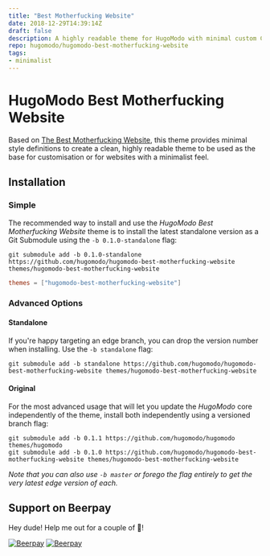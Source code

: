 ```yaml
---
title: "Best Motherfucking Website"
date: 2018-12-29T14:39:14Z
draft: false
description: A highly readable theme for HugoModo with minimal custom CSS and JavaScript.
repo: hugomodo/hugomodo-best-motherfucking-website
tags:
- minimalist
---
```

# HugoModo Best Motherfucking Website

Based on [The Best Motherfucking Website](https://thebestmotherfucking.website), this theme provides minimal style definitions to create a clean, highly readable theme to be used as the base for customisation or for websites with a minimalist feel.

## Installation

### Simple

The recommended way to install and use the _HugoModo Best Motherfucking Website_ theme is to install the latest standalone version as a Git Submodule using the `-b 0.1.0-standalone` flag:

```text
git submodule add -b 0.1.0-standalone https://github.com/hugomodo/hugomodo-best-motherfucking-website themes/hugomodo-best-motherfucking-website
```

```toml
themes = ["hugomodo-best-motherfucking-website"]
```

### Advanced Options

#### Standalone

If you're happy targeting an edge branch, you can drop the version number when installing. Use the `-b standalone` flag:

```text
git submodule add -b standalone https://github.com/hugomodo/hugomodo-best-motherfucking-website themes/hugomodo-best-motherfucking-website
```

#### Original

For the most advanced usage that will let you update the _HugoModo_ core independently of the theme, install both independently using a versioned branch flag:

```text
git submodule add -b 0.1.1 https://github.com/hugomodo/hugomodo themes/hugomodo
git submodule add -b 0.1.0 https://github.com/hugomodo/hugomodo-best-motherfucking-website themes/hugomodo-best-motherfucking-website
```

_Note that you can also use `-b master` or forego the flag entirely to get the very latest edge version of each._

## Support on Beerpay
Hey dude! Help me out for a couple of :beers:!

[![Beerpay](https://beerpay.io/hugomodo/hugomodo-best-motherfucking-website/badge.svg?style=beer-square)](https://beerpay.io/hugomodo/hugomodo-best-motherfucking-website)  [![Beerpay](https://beerpay.io/hugomodo/hugomodo-best-motherfucking-website/make-wish.svg?style=flat-square)](https://beerpay.io/hugomodo/hugomodo-best-motherfucking-website?focus=wish)

